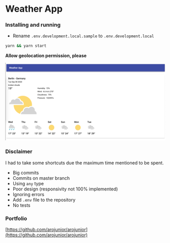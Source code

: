 # Weather App

### Installing and running

- Rename `.env.development.local.sample` to `.env.development.local`

```sh
yarn && yarn start
```

**Allow geolocation permission, please**

![Alt text](src/assets/images/screenshot-readme.png?raw=true "Screenshot")

### Disclaimer

I had to take some shortcuts due the maximum time mentioned to be spent.

- Big commits
- Commits on master branch
- Using `any` type
- Poor design (responsivity not 100% implemented)
- Ignoring errors
- Add `.env` file to the repository
- No tests

### Portfolio

[https://github.com/arojunior/arojunior](https://github.com/arojunior/arojunior)